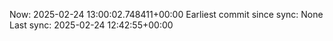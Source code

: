 Now: 2025-02-24 13:00:02.748411+00:00 Earliest commit since sync: None Last sync: 2025-02-24 12:42:55+00:00

